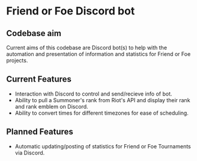 # Friend or Foe Discord bot

## Codebase aim
Current aims of this codebase are Discord bot(s) to help with the automation and presentation of information and statistics for Friend or Foe projects.

## Current Features
- Interaction with Discord to control and send/recieve info of bot.
- Ability to pull a Summoner's rank from Riot's API and display their rank and rank emblem on Discord.
- Ability to convert times for different timezones for ease of scheduling.

## Planned Features
- Automatic updating/posting of statistics for Friend or Foe Tournaments via Discord.